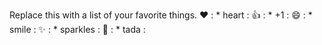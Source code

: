 Replace this with a list of your favorite things.
❤️	: * heart :
👍	: * +1 :
😄	: * smile :
✨	: * sparkles :
🎉	: * tada :
